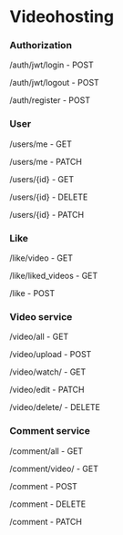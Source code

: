 # Videohosting


### Authorization

/auth/jwt/login - POST

/auth/jwt/logout - POST

/auth/register - POST

### User

/users/me - GET

/users/me - PATCH

/users/{id} - GET

/users/{id} - DELETE

/users/{id} - PATCH

### Like

/like/video - GET

/like/liked_videos - GET

/like - POST
### Video service

/video/all - GET 

/video/upload - POST

/video/watch/ - GET

/video/edit - PATCH

/video/delete/ - DELETE

### Comment service

/comment/all - GET

/comment/video/ - GET

/comment - POST

/comment - DELETE

/comment - PATCH


